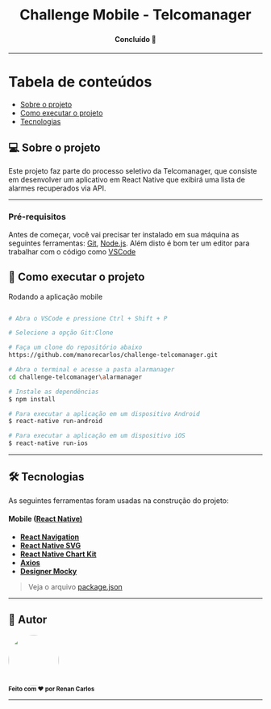 <h1 align="center">
  Challenge Mobile - Telcomanager
</h1>

<h3 align="center">
    
</h3>

<h4 align="center">
	   Concluído 🚀 
</h4>

---

Tabela de conteúdos
=================
<!--ts-->
   * [Sobre o projeto](#-sobre-o-projeto)
   * [Como executar o projeto](#-como-executar-o-projeto)
   * [Tecnologias](#-tecnologias)
<!--te-->

## 💻 Sobre o projeto

Este projeto faz parte do processo seletivo da Telcomanager, que consiste em desenvolver um aplicativo em React Native que exibirá uma lista de alarmes recuperados via API.

---

### Pré-requisitos

Antes de começar, você vai precisar ter instalado em sua máquina as seguintes ferramentas:
[Git](https://git-scm.com), [Node.js](https://nodejs.org/en/). 
Além disto é bom ter um editor para trabalhar com o código como [VSCode](https://code.visualstudio.com/)

## 🚀 Como executar o projeto

Rodando a aplicação mobile

```bash

# Abra o VSCode e pressione Ctrl + Shift + P

# Selecione a opção Git:Clone

# Faça um clone do repositório abaixo
https://github.com/manorecarlos/challenge-telcomanager.git

# Abra o terminal e acesse a pasta alarmanager
cd challenge-telcomanager\alarmanager

# Instale as dependências
$ npm install

# Para executar a aplicação em um dispositivo Android
$ react-native run-android

# Para executar a aplicação em um dispositivo iOS
$ react-native run-ios

```

---

## 🛠 Tecnologias

As seguintes ferramentas foram usadas na construção do projeto:

#### **Mobile** ([React Native)](http://www.reactnative.com/)

-   **[React Navigation](https://reactnavigation.org/)**
-   **[React Native SVG](https://github.com/react-native-community/react-native-svg)**
-   **[React Native Chart Kit](https://github.com/indiespirit/react-native-chart-kit)**
-   **[Axios](https://github.com/axios/axios)**
-   **[Designer Mocky](https://designer.mocky.io/design)**

> Veja o arquivo [package.json](https://github.com/manorecarlos/challenge-telcomanager/tree/master/alarmanager/package.json)

---

## 🦸 Autor

 <img style="border-radius: 50%;" src="https://avatars1.githubusercontent.com/u/62818671?s=460&u=649c624e53a72fa2ae9b735bb84c9214e7533c5e&v=4" width="100px;" alt=""/>
 <br />
 <sub><b>Feito com ❤️ por Renan Carlos</b></sub>
 <br />

---
